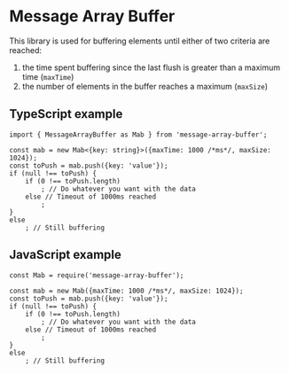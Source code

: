 # Message Array Buffer

This library is used for buffering elements until either of two criteria are reached:

1. the time spent buffering since the last flush is greater than a maximum time (`maxTime`)
2. the number of elements in the buffer reaches a maximum (`maxSize`)

## TypeScript example

```
import { MessageArrayBuffer as Mab } from 'message-array-buffer';

const mab = new Mab<{key: string}>({maxTime: 1000 /*ms*/, maxSize: 1024});
const toPush = mab.push({key: 'value'});
if (null !== toPush) {
    if (0 !== toPush.length)
        ; // Do whatever you want with the data
    else // Timeout of 1000ms reached
        ;
}
else
    ; // Still buffering
```

## JavaScript example

```
const Mab = require('message-array-buffer');

const mab = new Mab({maxTime: 1000 /*ms*/, maxSize: 1024});
const toPush = mab.push({key: 'value'});
if (null !== toPush) {
    if (0 !== toPush.length)
        ; // Do whatever you want with the data
    else // Timeout of 1000ms reached
        ;
}
else
    ; // Still buffering
```

